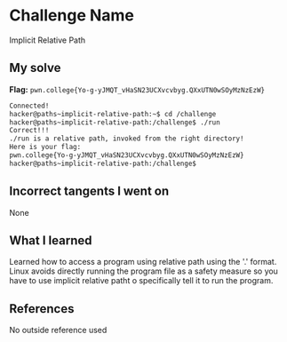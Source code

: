 # Challenge Name
Implicit Relative Path

## My solve
**Flag:** `pwn.college{Yo-g-yJMQT_vHaSN23UCXvcvbyg.QXxUTN0wSOyMzNzEzW}`

```bash
Connected!
hacker@paths~implicit-relative-path:~$ cd /challenge
hacker@paths~implicit-relative-path:/challenge$ ./run
Correct!!!
./run is a relative path, invoked from the right directory!
Here is your flag:
pwn.college{Yo-g-yJMQT_vHaSN23UCXvcvbyg.QXxUTN0wSOyMzNzEzW}
hacker@paths~implicit-relative-path:/challenge$
```
## Incorrect tangents I went on
None

## What I learned
Learned how to access a program using relative path using the '.' format. Linux avoids directly running the program file as a safety measure so you have to use implicit relative patht o specifically tell it to run the program.

## References 
No outside reference used
